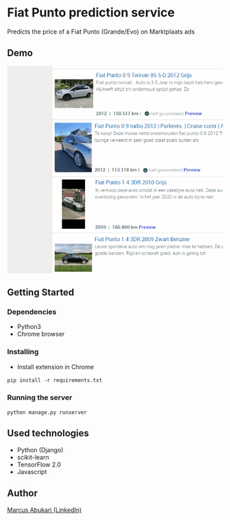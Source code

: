 # Fiat Punto prediction service

Predicts the price of a Fiat Punto (Grande/Evo) on Marktplaats ads

## Demo
![Alt Text](demo.gif)

## Getting Started

### Dependencies

* Python3
* Chrome browser

### Installing
* Install extension in Chrome

```
pip install -r requirements.txt
```

### Running the server
```
python manage.py runserver
```

## Used technologies
* Python (Django)
* scikit-learn
* TensorFlow 2.0
* Javascript


## Author
 
[Marcus Abukari (LinkedIn)](https://www.linkedin.com/in/marcus-abukari-3298788a/)
